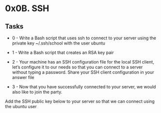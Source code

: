 # 0x0B. SSH

## Tasks

* 0 - Write a Bash script that uses ssh to connect to your server using the private key ~/.ssh/school with the user ubuntu

* 1 - Write a Bash script that creates an RSA key pair

* 2 - Your machine has an SSH configuration file for the local SSH client, let’s configure it to our needs so that you can connect to a server without typing a password. Share your SSH client configuration in your answer file

* 3 - Now that you have successfully connected to your server, we would also like to join the party.

Add the SSH public key below to your server so that we can connect using the ubuntu user
